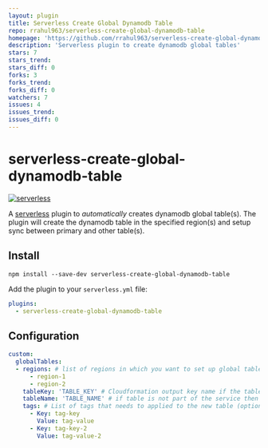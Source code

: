 ```yaml
---
layout: plugin
title: Serverless Create Global Dynamodb Table
repo: rrahul963/serverless-create-global-dynamodb-table
homepage: 'https://github.com/rrahul963/serverless-create-global-dynamodb-table'
description: 'Serverless plugin to create dynamodb global tables'
stars: 7
stars_trend: 
stars_diff: 0
forks: 3
forks_trend: 
forks_diff: 0
watchers: 7
issues: 4
issues_trend: 
issues_diff: 0
---
```



# serverless-create-global-dynamodb-table
[![serverless](http://public.serverless.com/badges/v3.svg)](http://www.serverless.com)

A [serverless](http://www.serverless.com) plugin to _automatically_ creates dynamodb global table(s).
The plugin will create the dynamodb table in the specified region(s) and setup sync between  primary and other table(s).

## Install

`npm install --save-dev serverless-create-global-dynamodb-table`

Add the plugin to your `serverless.yml` file:

```yaml
plugins:
  - serverless-create-global-dynamodb-table
```

## Configuration

```yaml
custom:
  globalTables:
  - regions: # list of regions in which you want to set up global tables
      - region-1
      - region-2
    tableKey: 'TABLE_KEY' # Cloudformation output key name if the table is created as part of same serverless service
    tableName: 'TABLE_NAME' # if table is not part of the service then specify the table name. If tableKey param exists then tableName is ignored.
    tags: # List of tags that needs to applied to the new table (optional)
      - Key: tag-key
        Value: tag-value
      - Key: tag-key-2
        Value: tag-value-2
```
